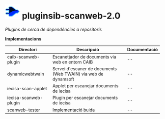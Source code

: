 # ![Logo](https://github.com/GovernIB/maven/raw/binaris/pluginsib/projectinfo_Attachments/icon.jpg) pluginsib-scanweb-2.0
*Plugins de cerca de dependències a repositoris*

**Implementacions**

Directori | Descripció | Documentació
------------ | ------------- | -------------
caib-scanweb-plugin | Escanetjador de documents via web en entorn CAIB | --
dynamicwebtwain | Servei d'escaner de documents (Web TWAIN) via web de dynamsoft | --
iecisa-scan-applet | Applet per escanejar documents de iecisa| --
iecisa-scanweb-plugin | Plugin per escanejar documents de iecisa | --
scanweb-tester | Implementació buida | --

